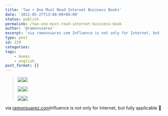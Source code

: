 ```yaml
---
title: 'Two + One Must Read Internet Business Books'
date: '2011-05-27T13:08:00+00:00'
status: publish
permalink: /two-one-must-read-internet-business-book
author: '@ramonsuarez'
excerpt: 'via ramonsuarez.com Influence is not only for Internet, but fully applicable :)'
type: post
id: 229
categories:
tags:
    - books
    - english
post_format: []
---
```

> [![](http://ws.assoc-amazon.co.uk/widgets/q?_encoding=UTF8&Format=_SL160_&ASIN=087584863X&MarketPlace=GB&ID=AsinImage&WS=1&tag=ramonsuarez-21&ServiceVersion=20070822)](http://www.amazon.co.uk/gp/product/087584863X/ref=as_li_qf_sp_asin_il?ie=UTF8&tag=ramonsuarez-21&linkCode=as2&camp=1634&creative=6738&creativeASIN=087584863X)![](http://www.assoc-amazon.co.uk/e/ir?t=ramonsuarez-21&l=as2&o=2&a=087584863X)
> 
> [![](http://ws.assoc-amazon.co.uk/widgets/q?_encoding=UTF8&Format=_SL160_&ASIN=006124189X&MarketPlace=GB&ID=AsinImage&WS=1&tag=ramonsuarez-21&ServiceVersion=20070822)](http://www.amazon.co.uk/gp/product/006124189X/ref=as_li_qf_sp_asin_il?ie=UTF8&tag=ramonsuarez-21&linkCode=as2&camp=1634&creative=6738&creativeASIN=006124189X)![](http://www.assoc-amazon.co.uk/e/ir?t=ramonsuarez-21&l=as2&o=2&a=006124189X)
> 
> [![](http://ws.assoc-amazon.co.uk/widgets/q?_encoding=UTF8&Format=_SL160_&ASIN=B00260DGIA&MarketPlace=GB&ID=AsinImage&WS=1&tag=ramonsuarez-21&ServiceVersion=20070822)](http://www.amazon.co.uk/gp/product/B00260DGIA/ref=as_li_tf_il?ie=UTF8&tag=ramonsuarez-21&linkCode=as2&camp=1634&creative=6738&creativeASIN=B00260DGIA)![](http://www.assoc-amazon.co.uk/e/ir?t=ramonsuarez-21&l=as2&o=2&a=B00260DGIA)

via [ramonsuarez.com](http://ramonsuarez.com/what-pushed-jean-and-ramon-to-open-the-betagr)</div>Influence is not only for Internet, but fully applicable 🙂

</div>